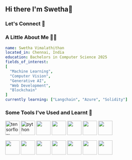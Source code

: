 ## Hi there I'm Swetha👋
### Let's Connect :incoming_envelope:	

### A Little About Me :woman_technologist:	
```yaml
name: Swetha Vimalathithan
located_in: Chennai, India
education: Bachelors in Computer Science 2025
fields_of_interest:
[
  "Machine Learning",
  "Computer Vision",
  "Generative AI",
  "Web Development",
  "Blockchain"
]
currently learning: ["Langchain", "Azure", "Solidity"]
```
### Some Tools I've Used and Learnt :mag_right:
<p align="left">
<img src="https://cdn.jsdelivr.net/gh/devicons/devicon@latest/icons/tensorflow/tensorflow-original.svg" alt="tensorflow" width="45" height="45"/>
<img src="https://cdn.jsdelivr.net/gh/devicons/devicon@latest/icons/python/python-original.svg" alt="python" width="45" height="45" />
<img src="https://cdn.jsdelivr.net/gh/devicons/devicon@latest/icons/numpy/numpy-original.svg"  width="45" height="45" />
<img src="https://cdn.jsdelivr.net/gh/devicons/devicon@latest/icons/scikitlearn/scikitlearn-original.svg" width="45" height="45"  />
<img src="https://cdn.jsdelivr.net/gh/devicons/devicon@latest/icons/pandas/pandas-original.svg"  width="45" height="45"  />
<img src="https://cdn.jsdelivr.net/gh/devicons/devicon@latest/icons/django/django-plain-wordmark.svg" width="45" height="45"  />
<img src="https://cdn.jsdelivr.net/gh/devicons/devicon@latest/icons/anaconda/anaconda-original.svg" width="45" height="45"  />
</p>
<p align="left">
<img src="https://cdn.jsdelivr.net/gh/devicons/devicon@latest/icons/azure/azure-original-wordmark.svg" width="45" height="45"  />
<img src="https://cdn.jsdelivr.net/gh/devicons/devicon@latest/icons/cplusplus/cplusplus-original.svg"  width="45" height="45" />
<img src="https://cdn.jsdelivr.net/gh/devicons/devicon@latest/icons/docker/docker-original.svg" width="45" height="45"  />
<img src="https://cdn.jsdelivr.net/gh/devicons/devicon@latest/icons/git/git-original.svg" width="45" height="45"  />
<img src="https://cdn.jsdelivr.net/gh/devicons/devicon@latest/icons/matplotlib/matplotlib-original.svg" width="45" height="45"  />
<img src="https://cdn.jsdelivr.net/gh/devicons/devicon@latest/icons/mysql/mysql-original-wordmark.svg" width="45" height="45"  />
<img src="https://cdn.jsdelivr.net/gh/devicons/devicon@latest/icons/streamlit/streamlit-original.svg" width="45" height="45"  />

</p>
                    
